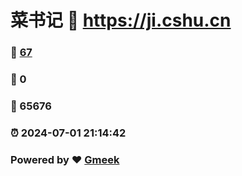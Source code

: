 # 菜书记 :link: https://ji.cshu.cn 
### :page_facing_up: [67](https://ji.cshu.cn/tag.html) 
### :speech_balloon: 0 
### :hibiscus: 65676 
### :alarm_clock: 2024-07-01 21:14:42 
### Powered by :heart: [Gmeek](https://github.com/Meekdai/Gmeek)
